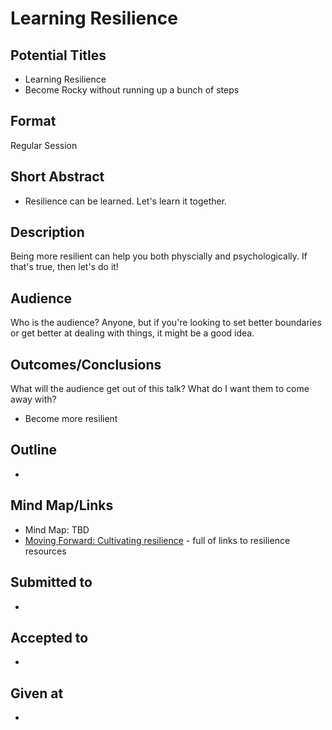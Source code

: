 # Learning Resilience

## Potential Titles
- Learning Resilience
- Become Rocky without running up a bunch of steps

## Format
Regular Session

## Short Abstract
- Resilience can be learned. Let's learn it together.

## Description
Being more resilient can help you both physcially and psychologically. If that's true, then let's do it!

## Audience
Who is the audience?
Anyone, but if you're looking to set better boundaries or get better at dealing with things, it might be a good idea.

## Outcomes/Conclusions
What will the audience get out of this talk? What do I want them to come away with?
- Become more resilient

## Outline
- 

## Mind Map/Links
- Mind Map: TBD 
- [Moving Forward: Cultivating resilience](https://www.costcoconnection.com/january_2024/page4.html) - full of links to resilience resources

## Submitted to
- 

## Accepted to
- 

## Given at
- 
